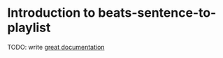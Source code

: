 # Introduction to beats-sentence-to-playlist

TODO: write [great documentation](http://jacobian.org/writing/great-documentation/what-to-write/)
